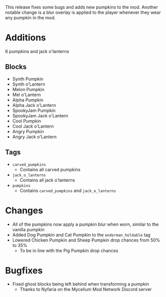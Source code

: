 This release fixes some bugs and adds new pumpkins to the mod. Another notable change is a blur overlay is applied to
the player whenever they wear any pumpkin in the mod.

# Additions

6 pumpkins and jack o'lanterns

## Blocks

- Synth Pumpkin
- Synth o'Lantern
- Melon Pumpkin
- Mel o'Lantern
- Alpha Pumpkin
- Alpha Jack o'Lantern
- SpookyJam Pumpkin
- SpookyJam Jack o'Lantern
- Cool Pumpkin
- Cool Jack o'Lantern
- Angry Pumpkin
- Angry Jack o'Lantern

## Tags

- `carved_pumpkins`
    - Contains all carved pumpkins
- `jack_o_lanterns`
    - Contains all jack o'lanterns
- `pumpkins`
    - Contains `carved_pumpkins` and `jack_o_lanterns`

# Changes

- All of the pumpkins now apply a pumpkin blur when worn, similar to the vanilla pumpkin
- Added Dog Pumpkin and Cat Pumpkin to the `enderman_holdable` tag
- Lowered Chicken Pumpkin and Sheep Pumpkin drop chances from 50% to 35%
    - To be in line with the Pig Pumpkin drop chances

# Bugfixes

- Fixed ghost blocks being left behind when transforming a pumpkin
    - Thanks to Nyfaria on the Mycelium Mod Network Discord server